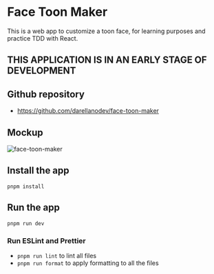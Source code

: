 # Face Toon Maker

This is a web app to customize a toon face, for learning purposes and practice TDD with React.

## THIS APPLICATION IS IN AN EARLY STAGE OF DEVELOPMENT

## Github repository

- <https://github.com/darellanodev/face-toon-maker>

## Mockup

![face-toon-maker](https://raw.githubusercontent.com/darellanodev/face-toon-maker/refs/heads/main/img-github-readme/mockup.png)

## Install the app

`pnpm install`

## Run the app

`pnpm run dev`

### Run ESLint and Prettier

- `pnpm run lint` to lint all files
- `pnpm run format` to apply formatting to all the files
